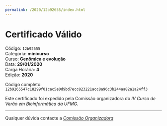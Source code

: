 ```yaml
---
permalink: /2020/12b92655/index.html
---
```


# Certificado Válido

Código: `12b92655`<br>
Categoria: **minicurso**<br>
Curso: **Genômica e evolução**<br>
Data: **29/01/2020**<br>
Carga Horária: **4**<br>
Edição: **2020**<br>


Código completo: `12b9265547c18299f01cac5e0d9bd7ecc823221acc8a96c3b244aa82a1a24ff3`


Este certificado foi expedido pela Comissão organizadora do *IV Curso de Verão em Bioinformática da UFMG*.

----

Qualquer dúvida contacte a [_Comissão Organizadora_](<mailto:cursobioinfoufmg@gmail.com$subject=[Certificados]>)

